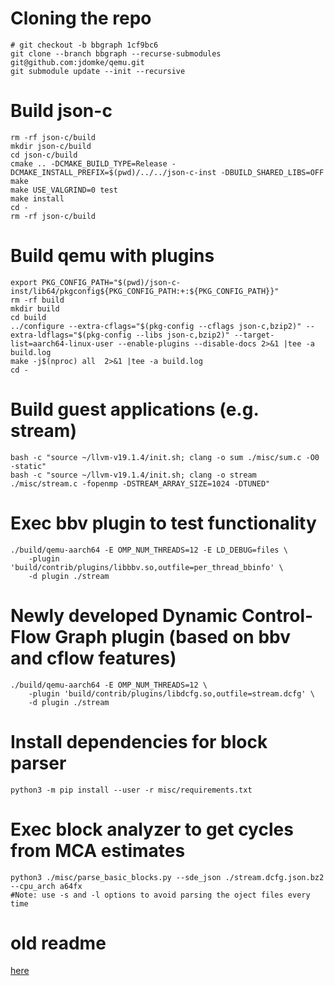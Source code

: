 # Cloning the repo
```
# git checkout -b bbgraph 1cf9bc6
git clone --branch bbgraph --recurse-submodules git@github.com:jdomke/qemu.git
git submodule update --init --recursive
```

# Build json-c
```
rm -rf json-c/build
mkdir json-c/build
cd json-c/build
cmake .. -DCMAKE_BUILD_TYPE=Release -DCMAKE_INSTALL_PREFIX=$(pwd)/../../json-c-inst -DBUILD_SHARED_LIBS=OFF
make
make USE_VALGRIND=0 test
make install
cd -
rm -rf json-c/build
```

# Build qemu with plugins
```
export PKG_CONFIG_PATH="$(pwd)/json-c-inst/lib64/pkgconfig${PKG_CONFIG_PATH:+:${PKG_CONFIG_PATH}}"
rm -rf build
mkdir build
cd build
../configure --extra-cflags="$(pkg-config --cflags json-c,bzip2)" --extra-ldflags="$(pkg-config --libs json-c,bzip2)" --target-list=aarch64-linux-user --enable-plugins --disable-docs 2>&1 |tee -a build.log
make -j$(nproc) all  2>&1 |tee -a build.log
cd -
```

# Build guest applications (e.g. stream)
```
bash -c "source ~/llvm-v19.1.4/init.sh; clang -o sum ./misc/sum.c -O0 -static"
bash -c "source ~/llvm-v19.1.4/init.sh; clang -o stream ./misc/stream.c -fopenmp -DSTREAM_ARRAY_SIZE=1024 -DTUNED"
```

# Exec bbv plugin to test functionality
```
./build/qemu-aarch64 -E OMP_NUM_THREADS=12 -E LD_DEBUG=files \
    -plugin 'build/contrib/plugins/libbbv.so,outfile=per_thread_bbinfo' \
    -d plugin ./stream
```

# Newly developed Dynamic Control-Flow Graph plugin (based on bbv and cflow features)
```
./build/qemu-aarch64 -E OMP_NUM_THREADS=12 \
    -plugin 'build/contrib/plugins/libdcfg.so,outfile=stream.dcfg' \
    -d plugin ./stream
```

# Install dependencies for block parser
```
python3 -m pip install --user -r misc/requirements.txt
```

# Exec block analyzer to get cycles from MCA estimates
```
python3 ./misc/parse_basic_blocks.py --sde_json ./stream.dcfg.json.bz2 --cpu_arch a64fx
#Note: use -s and -l options to avoid parsing the oject files every time
```

# old readme
[here](README_org.rst)
